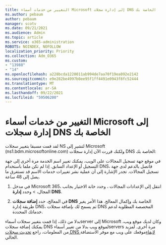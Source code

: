 ```yaml
---
title: التغيير من خدمات أسماء Microsoft إلى إدارة سجلات DNS الخاصة بك
ms.author: pebaum
author: pebaum
manager: scotv
ms.date: 09/21/2021
ms.audience: Admin
ms.topic: article
ms.service: o365-administration
ROBOTS: NOINDEX, NOFOLLOW
localization_priority: Priority
ms.collection: Adm_O365
ms.custom:
- "13988"
- "14"
ms.openlocfilehash: a228bcda1220011ab994de7aa70f19ea092e2142
ms.sourcegitcommit: e9e282be4997b0ee95f1ff4491e0943f8fc52444
ms.translationtype: MT
ms.contentlocale: ar-SA
ms.lasthandoff: 09/22/2021
ms.locfileid: "59506200"
---
```

# <a name="changing-from-microsoft-nameservers-back-to-managing-your-own-dns-records"></a>التغيير من خدمات أسماء Microsoft إلى إدارة سجلات DNS الخاصة بك

لقد قمت مسبقا بتغيير سجلات NS لتشير إلى Microsoft (ns1.bdm.microsoftonline.com) ولكنك قررت الآن إدارة سجلات DNS الخاصة بك:

في موقع جهة تسجيل المجالات على الويب، يمكنك تغيير اسم الخدمة مرة أخرى إلى جهة التسجيل أو الإعداد السابق. إذا لم تكن ملما باستخدام DNS، فاتصل بالدعم لدى جهة تسجيل المجالات. تجدر الإشارة إلى أن عملية نشر تغييرات خدمات الاسم قد تستغرق ما يصل إلى 48 ساعة. 

1. في مدخل Microsoft 365، انتقل إلى الإعدادات المجالات ، وحدد خانة الاختيار بجانب المجال،  >  [](https://admin.microsoft.com/Adminportal/Home#/Domains)وحدد **إدارة DNS**. 

2. في المعالج، حدد **إضافة سجلات DNS** الخاصة بك وإكمال المعالج. هذا الأمر يغير طريقة إدارة DNS، ثم يسمح لك بإضافة سجلات DNS المخصصة المطلوبة لدعم خدماتك المحددة.

بدلا من ذلك، إذا قمت بتغيير سجلات أسماءserver إلى Microsoft وكان لديك موقع ويب، يمكنك إضافة سجلات DNS لموقع ويب بدلا من تغيير أسماءservers مرة أخرى. لمزيد من المعلومات، راجع [تحديث سجلات DNS لإبقاء](https://docs.microsoft.com/microsoft-365/admin/dns/update-dns-records-to-retain-current-hosting-provider)موقعك على ويب مع موفر الاستضافة الحالي.



